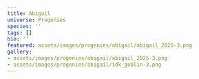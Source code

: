 ```yaml
---
title: Abigail
universe: Progenies
species: ''
tags: []
bio: ''
featured: assets/images/progenies/abigail/abigail_2025-3.png
gallery:
- assets/images/progenies/abigail/abigail_2025-3.png
- assets/images/progenies/abigail/idk_goblin-3.png
---
```

